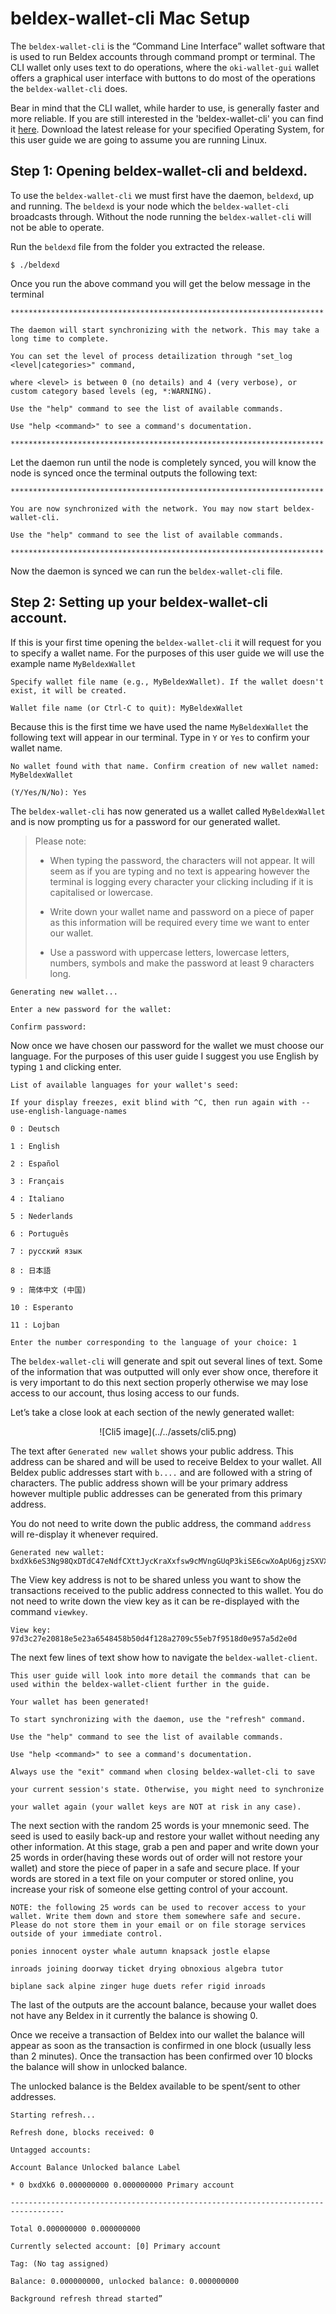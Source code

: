 # beldex-wallet-cli Mac Setup

The `beldex-wallet-cli` is the “Command Line Interface” wallet software that is used to run Beldex accounts through command prompt or terminal. The CLI wallet only uses text to do operations, where the `oki-wallet-gui` wallet offers a graphical user interface with buttons to do most of the operations the `beldex-wallet-cli` does.

Bear in mind that the CLI wallet, while harder to use, is generally faster and more reliable. If you are still interested in the 'beldex-wallet-cli' you can find it [here](https://github.com/beldex-coin/beldex/releases). Download the latest release for your specified Operating System, for this user guide we are going to assume you are running Linux.

## Step 1: Opening beldex-wallet-cli and beldexd.

To use the `beldex-wallet-cli` we must first have the daemon, `beldexd`, up and running. The `beldexd` is your node which the `beldex-wallet-cli` broadcasts through. Without the node running the `beldex-wallet-cli` will not be able to operate.

Run the `beldexd` file from the folder you extracted the release.

```
$ ./beldexd
```

Once you run the above command you will get the below message in the terminal  

```
**********************************************************************

The daemon will start synchronizing with the network. This may take a long time to complete.

You can set the level of process detailization through "set_log <level|categories>" command,

where <level> is between 0 (no details) and 4 (very verbose), or custom category based levels (eg, *:WARNING).

Use the "help" command to see the list of available commands.

Use "help <command>" to see a command's documentation.

**********************************************************************
```

Let the daemon run until the node is completely synced, you will know the node is synced once the terminal outputs the following text:

```
**********************************************************************

You are now synchronized with the network. You may now start beldex-wallet-cli.

Use the "help" command to see the list of available commands.

**********************************************************************
```

Now the daemon is synced we can run the `beldex-wallet-cli` file.

## Step 2: Setting up your beldex-wallet-cli account.

If this is your first time opening the `beldex-wallet-cli` it will request for you to specify a wallet name. For the purposes of this user guide we will use the example name `MyBeldexWallet`
```
Specify wallet file name (e.g., MyBeldexWallet). If the wallet doesn't exist, it will be created.

Wallet file name (or Ctrl-C to quit): MyBeldexWallet
```

Because this is the first time we have used the name `MyBeldexWallet` the following text will appear in our terminal. Type in `Y` or `Yes` to confirm your wallet name.

```
No wallet found with that name. Confirm creation of new wallet named: MyBeldexWallet

(Y/Yes/N/No): Yes
```

The `beldex-wallet-cli` has now generated us a wallet called `MyBeldexWallet` and is now prompting us for a password for our generated wallet.

>Please note:
>
>- When typing the password, the characters will not appear. It will seem as if you are typing and no text is appearing however the terminal is logging every character your clicking including if it is capitalised or lowercase.
>
>- Write down your wallet name and password on a piece of paper as this information will be required every time we want to enter our wallet.
>
>- Use a password with uppercase letters, lowercase letters, numbers, symbols and make the password at least 9 characters long.

```
Generating new wallet...

Enter a new password for the wallet:

Confirm password:
```

Now once we have chosen our password for the wallet we must choose our language. For the purposes of this user guide I suggest you use English by typing `1` and clicking enter.

```
List of available languages for your wallet's seed:

If your display freezes, exit blind with ^C, then run again with --use-english-language-names

0 : Deutsch

1 : English

2 : Español

3 : Français

4 : Italiano

5 : Nederlands

6 : Português

7 : русский язык

8 : 日本語

9 : 简体中文 (中国)

10 : Esperanto

11 : Lojban

Enter the number corresponding to the language of your choice: 1
```

The `beldex-wallet-cli` will generate and spit out several lines of text. Some of the information that was outputted will only ever show once, therefore it is very important to do this next section properly otherwise we may lose access to our account, thus losing access to our funds.

Let’s take a close look at each section of the newly generated wallet:

<center>![Cli5 image](../../assets/cli5.png)</center>

The text after `Generated new wallet` shows your public address. This address can be shared and will be used to receive Beldex to your wallet. All Beldex public addresses start with `b....` and are followed with a string of characters. The public address shown will be your primary address however multiple public addresses can be generated from this primary address.

You do not need to write down the public address, the command `address` will re-display it whenever required.

```
Generated new wallet: bxdXk6eS3Ng98QxDTdC47eNdfCXttJycKraXxfsw9cMVngGUqP3kiSE6cwXoApU6gjzSXVX1ASAPAi1MSXA935XUs1MWEcv9
```

The View key address is not to be shared unless you want to show the transactions received to the public address connected to this wallet. You do not need to write down the view key as it can be re-displayed with the command `viewkey`.

```
View key: 97d3c27e20818e5e23a6548458b50d4f128a2709c55eb7f9518d0e957a5d2e0d
```

The next few lines of text show how to navigate the `beldex-wallet-client`.

```
This user guide will look into more detail the commands that can be used within the beldex-wallet-client further in the guide.

Your wallet has been generated!

To start synchronizing with the daemon, use the "refresh" command.

Use the "help" command to see the list of available commands.

Use "help <command>" to see a command's documentation.

Always use the "exit" command when closing beldex-wallet-cli to save

your current session's state. Otherwise, you might need to synchronize

your wallet again (your wallet keys are NOT at risk in any case).
```

The next section with the random 25 words is your mnemonic seed. The seed is used to easily back-up and restore your wallet without needing any other information. At this stage, grab a pen and paper and write down your 25 words in order(having these words out of order will not restore your wallet) and store the piece of paper in a safe and secure place. If your words are stored in a text file on your computer or stored online, you increase your risk of someone else getting control of your account.

```
NOTE: the following 25 words can be used to recover access to your wallet. Write them down and store them somewhere safe and secure. Please do not store them in your email or on file storage services outside of your immediate control.

ponies innocent oyster whale autumn knapsack jostle elapse

inroads joining doorway ticket drying obnoxious algebra tutor

biplane sack alpine zinger huge duets refer rigid inroads
```

The last of the outputs are the account balance, because your wallet does not have any Beldex in it currently the balance is showing 0.

Once we receive a transaction of Beldex into our wallet the balance will appear as soon as the transaction is confirmed in one block (usually less than 2 minutes). Once the transaction has been confirmed over 10 blocks the balance will show in unlocked balance.

The unlocked balance is the Beldex available to be spent/sent to other addresses.

```
Starting refresh...

Refresh done, blocks received: 0

Untagged accounts:

Account Balance Unlocked balance Label

* 0 bxdXk6 0.000000000 0.000000000 Primary account

----------------------------------------------------------------------------------

Total 0.000000000 0.000000000

Currently selected account: [0] Primary account

Tag: (No tag assigned)

Balance: 0.000000000, unlocked balance: 0.000000000

Background refresh thread started”
```